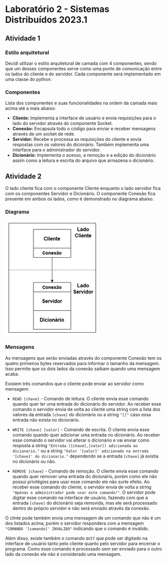 # Laboratório 2 - Sistemas Distribuídos 2023.1

## Atividade 1

### Estilo arquitetural

Decidi utilizar o estilo arquitetural de camada com 4 componentes, sendo que um desses componentes serve como uma ponte de comunicação entre os lados do cliente e do servidor. Cada componente será implementado em uma classe do python. 

### Componentes

Lista dos componentes e suas funcionalidades na ordem da camada mais acima até a mais abaixo:

* **Cliente:** Implementa a interface de usuário e envia requisições para o lado do servidor através do componente Socket.
* **Conexão:** Encapsula todo o código para enviar e receber mensagens através de um socket de rede.
* **Servidor:** Recebe e processa as requisições do cliente e envia respostas com os valores do dicionário. Também implementa uma interface para o administrador do servidor.
* **Dicionário:** Implementa o acesso, a remoção e a edição do dicionário assim como a leitura e escrita do arquivo que armazena o dicionário.

## Atividade 2

O lado cliente fica com o componente Cliente enquanto o lado servidor fica com os componentes Servidor e Dicionário. O componente Conexão fica presente em ambos os lados, como é demonstrado no diagrama abaixo.

### Diagrama

![Diagrama](img/diagrama_lab2.png)

### Mensagens

As mensagens que serão enviadas através do componente Conexão tem os quatro primeiros bytes reservados para informar o tamanho da mensagem. Isso permite que os dois lados da conexão saibam quando uma mensagem acaba.

Existem três comandos que o cliente pode enviar ao servidor como mensagem:

* `READ [chave]` - Comando de leitura. O cliente envia esse comando quando quer ler uma entrada do dicionário do servidor. Ao receber esse comando o servidor envia de volta ao cliente uma string com a lista dos valores da entrada `[chave]` do dicionário ou a string `"[]"` caso essa entrada não exista no dicionário.
  
* `WRITE [chave] [valor]` - Comando de escrita. O cliente envia esse comando quando quer adicionar uma entrada no dicionário. Ao receber esse comando o servidor vai alterar o dicionário e vai enviar como resposta a string `"Entrada ([chave],[valor]) adicionada ao dicionario."` ou a string `"Valor '[valor]' adicionado na entrada '[chave]' do dicionario."` dependendo se a entrada `[chave]` já existia no dicionàrio ou não.

* `REMOVE [chave]` - Comando de remoção. O cliente envia esse comando quando quer remover uma entrada do dicionário, porém como ele não possui privilégios para usar esse comando ele não surte efeito. Ao receber esse comando do cliente, o servidor envia de volta a string `"Apenas o administrador pode usar este comando!"`. O servidor pode digitar esse comando na interface de usuário, fazendo com que a entrada `[chave]` do dicionário seja removida, mas ele será processado dentro do próprio servidor e não será enviado através da conexão.
  
O clinte pode também envia uma mensagem de um comando que não é um dos listados acima, porém o servidor respondera com a mensagem `"COMANDO '[comando]' INVALIDO"` indicando que o comando é inválido.


Além disso, existe também o comando `QUIT` que pode ser digitado na interface de usuário tanto pelo cliente quanto pelo servidor para encerrar o programa. Como esse comando é processado sem ser enviado para o outro lado da conexão ele não é considerado uma mensagem.